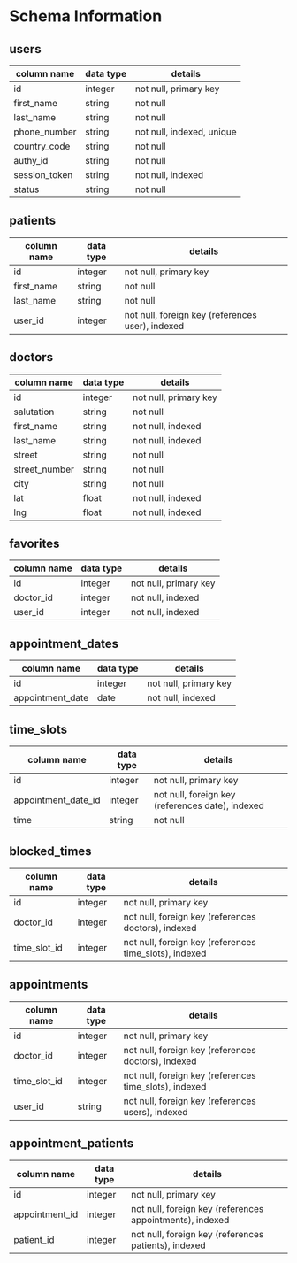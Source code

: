 # Schema Information

## users
column name     | data type | details
----------------|-----------|-----------------------
id              | integer   | not null, primary key
first_name      | string    | not null
last_name       | string    | not null
phone_number    | string    | not null, indexed, unique
country_code    | string    | not null
authy_id        | string    | not null
session_token   | string    | not null, indexed
status          | string    | not null

## patients
column name     | data type | details
----------------|-----------|-----------------------
id              | integer   | not null, primary key
first_name      | string    | not null
last_name       | string    | not null
user_id         | integer   | not null, foreign key (references user), indexed

## doctors
column name       | data type | details
------------------|-----------|-----------------------
id                | integer   | not null, primary key
salutation        | string    | not null
first_name        | string    | not null, indexed
last_name         | string    | not null, indexed
street            | string    | not null
street_number     | string    | not null
city              | string    | not null
lat               | float     | not null, indexed
lng               | float     | not null, indexed

## favorites
column name     | data type | details
----------------|-----------|-----------------------
id              | integer   | not null, primary key
doctor_id       | integer   | not null, indexed
user_id         | integer   | not null, indexed

## appointment_dates
column name       | data type | details
------------------|-----------|-----------------------
id                | integer   | not null, primary key
appointment_date  | date      | not null, indexed

## time_slots
column name         | data type | details
--------------------|-----------|-----------------------
id                  | integer   | not null, primary key
appointment_date_id | integer   | not null, foreign key (references date), indexed
time                | string    | not null

## blocked_times
column name  | data type | details
-------------|-----------|-----------------------
id           | integer   | not null, primary key
doctor_id    | integer   | not null, foreign key (references doctors), indexed
time_slot_id | integer   | not null, foreign key (references time_slots), indexed

## appointments
column name  | data type | details
-------------|-----------|-----------------------
id           | integer   | not null, primary key
doctor_id    | integer   | not null, foreign key (references doctors), indexed
time_slot_id | integer   | not null, foreign key (references time_slots), indexed
user_id      | string    | not null, foreign key (references users), indexed

## appointment_patients
column name    | data type | details
---------------|-----------|-----------------------
id             | integer   | not null, primary key
appointment_id | integer   | not null, foreign key (references appointments), indexed
patient_id     | integer   | not null, foreign key (references patients), indexed
